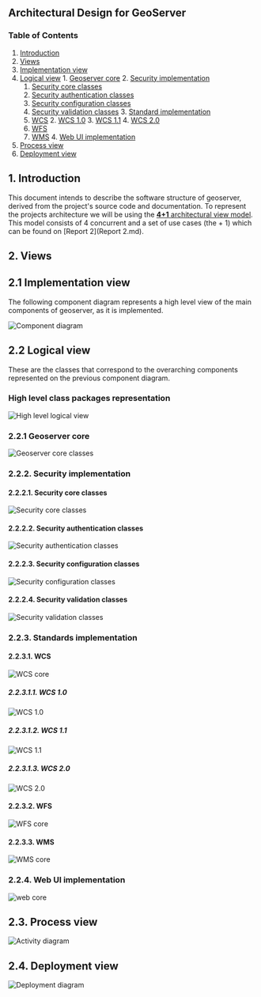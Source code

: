 ## Architectural Design for GeoServer

### Table of Contents
1. [Introduction](#intro)
2. [Views](#views)    
  1. [Implementation view](#implementation)
  2. [Logical view](#logical)
    1. [Geoserver core](#geo_core)
    2. [Security implementation](#security)
        1. [Security core classes](#sec_core)
        2. [Security authentication classes](#sec_auth)
        3. [Security configuration classes](#sec_config)
        4. [Security validation classes](#sec_valid)
    3. [Standard implementation](#standard)
        1. [WCS](#wcs)
            2. [WCS 1.0](#wcs_1_0)
            3. [WCS 1.1](#wcs_1_1)
            4. [WCS 2.0](#wcs_2_0)
        2. [WFS](#wfs)
        3. [WMS](#wms)
    4. [Web UI implementation](#web)
  3. [Process view](#process)
  4. [Deployment view](#deployment)

## <a name="intro"></a> 1. Introduction

This document intends to describe the software structure of geoserver, derived from the project's source code and documentation.
To represent the projects architecture we will be using the [__4+1__ architectural view model](https://en.wikipedia.org/wiki/4%2B1_architectural_view_model). This model consists of 4 concurrent and a set of use cases (the + 1) which can be found on [Report 2](Report 2.md).

## <a name="views"></a> 2. Views

## <a name="implementation"></a> 2.1 Implementation view
The following component diagram represents a high level view of the main components of geoserver, as it is implemented.

![Component diagram](img/implementation_view/component_diagram.png)

## <a name="logical"></a> 2.2 Logical view
These are the classes that correspond to the overarching components represented on the previous component diagram.


### High level class packages representation
![High level logical view](img/logical_view/logical_view_high_level.png)

### <a name="geo_core"></a> 2.2.1 Geoserver core
![Geoserver core classes](img/logical_view/core_detail.png)

### <a name="security"></a> 2.2.2. Security implementation

#### <a name="sec_core"></a> 2.2.2.1. Security core classes
![Security core classes](img/logical_view/security/sec_core_detail.png)
#### <a name="sec_auth"></a> 2.2.2.2. Security authentication classes
![Security authentication classes](img/logical_view/security/sec_auth_detail.png)
#### <a name="sec_config"></a> 2.2.2.3. Security configuration classes
![Security configuration classes](img/logical_view/security/sec_config_detail.png)
#### <a name="sec_valid"></a> 2.2.2.4. Security validation classes
![Security validation classes](img/logical_view/security/sec_valid_detail.png)

### <a name="std_core"></a> 2.2.3. Standards implementation

#### <a name="wcs"></a> 2.2.3.1. WCS
![WCS core](img/logical_view/standards/wcs_detail.png)
##### <a name="wcs_1_0"></a> 2.2.3.1.1. WCS 1.0
![WCS 1.0](img/logical_view/standards/wcs_1_0_detail.png)
##### <a name="wcs_1_1"></a> 2.2.3.1.2. WCS 1.1
![WCS 1.1](img/logical_view/standards/wcs_1_1_detail.png)
##### <a name="wcs_2_0"></a> 2.2.3.1.3. WCS 2.0
![WCS 2.0](img/logical_view/standards/wcs_2_0_detail.png)

#### <a name="wfs"></a> 2.2.3.2. WFS
![WFS core](img/logical_view/standards/wfs_detail.png)

#### <a name="wms"></a> 2.2.3.3. WMS
![WMS core](img/logical_view/standards/wms_detail.png)

### <a name="web"></a> 2.2.4. Web UI implementation
![web core](img/logical_view/web_detail.png)

## <a name="process"></a> 2.3. Process view
![Activity diagram](img/process_view/process_view.png)

## <a name="deployment"></a> 2.4. Deployment view
![Deployment diagram](img/deployment_view/deployment_diagram.png)
